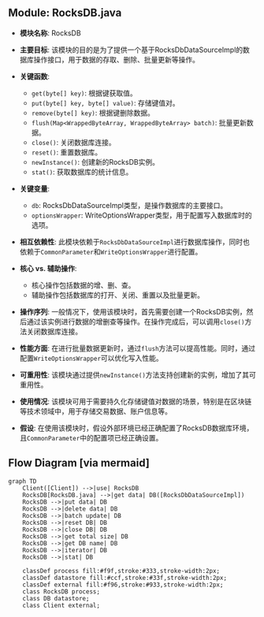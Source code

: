 ## Module: RocksDB.java
- **模块名称**: RocksDB

- **主要目标**: 该模块的目的是为了提供一个基于RocksDbDataSourceImpl的数据库操作接口，用于数据的存取、删除、批量更新等操作。

- **关键函数**:
  - `get(byte[] key)`: 根据键获取值。
  - `put(byte[] key, byte[] value)`: 存储键值对。
  - `remove(byte[] key)`: 根据键删除数据。
  - `flush(Map<WrappedByteArray, WrappedByteArray> batch)`: 批量更新数据。
  - `close()`: 关闭数据库连接。
  - `reset()`: 重置数据库。
  - `newInstance()`: 创建新的RocksDB实例。
  - `stat()`: 获取数据库的统计信息。

- **关键变量**:
  - `db`: RocksDbDataSourceImpl类型，是操作数据库的主要接口。
  - `optionsWrapper`: WriteOptionsWrapper类型，用于配置写入数据库时的选项。

- **相互依赖性**: 此模块依赖于`RocksDbDataSourceImpl`进行数据库操作，同时也依赖于`CommonParameter`和`WriteOptionsWrapper`进行配置。

- **核心 vs. 辅助操作**:
  - 核心操作包括数据的增、删、查。
  - 辅助操作包括数据库的打开、关闭、重置以及批量更新。

- **操作序列**: 一般情况下，使用该模块时，首先需要创建一个RocksDB实例，然后通过该实例进行数据的增删查等操作。在操作完成后，可以调用`close()`方法关闭数据库连接。

- **性能方面**: 在进行批量数据更新时，通过`flush`方法可以提高性能。同时，通过配置`WriteOptionsWrapper`可以优化写入性能。

- **可重用性**: 该模块通过提供`newInstance()`方法支持创建新的实例，增加了其可重用性。

- **使用情况**: 该模块可用于需要持久化存储键值对数据的场景，特别是在区块链等技术领域中，用于存储交易数据、账户信息等。

- **假设**: 在使用该模块时，假设外部环境已经正确配置了RocksDB数据库环境，且`CommonParameter`中的配置项已经正确设置。
## Flow Diagram [via mermaid]
```mermaid
graph TD
    Client([Client]) -->|use| RocksDB
    RocksDB[RocksDB.java] -->|get data| DB([RocksDbDataSourceImpl])
    RocksDB -->|put data| DB
    RocksDB -->|delete data| DB
    RocksDB -->|batch update| DB
    RocksDB -->|reset DB| DB
    RocksDB -->|close DB| DB
    RocksDB -->|get total size| DB
    RocksDB -->|get DB name| DB
    RocksDB -->|iterator| DB
    RocksDB -->|stat| DB

    classDef process fill:#f9f,stroke:#333,stroke-width:2px;
    classDef datastore fill:#ccf,stroke:#33f,stroke-width:2px;
    classDef external fill:#f96,stroke:#933,stroke-width:2px;
    class RocksDB process;
    class DB datastore;
    class Client external;
```

